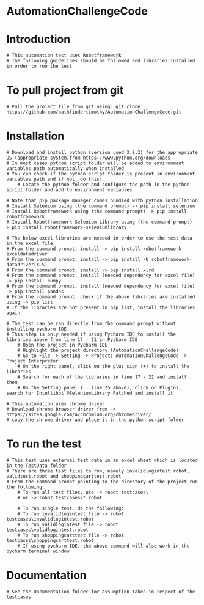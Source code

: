 # AutomationChallengeCode

# Introduction
	# This automation test uses Robotframework
	# The following guidelines should be followed and libraries installed in order to run the test

# To pull project from git
	# Pull the project file from git using: git clone https://github.com/pathfindertimothy/AutomationChallengeCode.git	

# Installation
	# Download and install python (version used 3.8.3) for the appropriate OS (appropriate system)from https://www.python.org/downloads
	# In most cases python script folder will be added to environment variables path automatically when installed
	# You can check if the python script folder is present in environment variables path and if not, do this:
		# Locate the python folder and configure the path in the python script folder and add to environment variables
	
	# Note that pip package manager comes bundled with python installation	
	# Install Selenium using (the command prompt) -> pip install selenium
	# Install Robotframework using (the command prompt) -> pip install robotframework
	# Install Robotframework Selenium Library using (the command prompt) -> pip install robotframework-seleniumlibrary
	
	# The below excel libraries are needed in order to use the test data in the excel file
	# From the command prompt, install -> pip install robotframework-exceldatadriver
	# From the command prompt, install -> pip install -U robotframework-datadriver[XLS]
	# From the command prompt, install -> pip install xlrd
	# From the command prompt, install (needed dependency for excel file) -> pip install numpy
	# From the command prompt, install (needed dependency for excel file) -> pip install pandas
	# From the command prompt, check if the above libraries are installed using -> pip list
	# If the libraries are not present in pip list, install the libraries again
	
	# The test can be ran directly from the command prompt without installing pycharm IDE
	# This step is only needed if using Pycharm IDE to install the libraries above from line 17 - 21 in Pycharm IDE
		# Open the project in Pycharm IDE
		# Highlight the project directory (AutomationChallengeCode)
		# Go to File -> Setting -> Project: AutomationChallengeCode -> Project Interpreter
		# On the right panel, click on the plus sign (+) to install the libraries
		# Search for each of the libraries in line 17 - 21 and install them
		# On the Setting panel (...line 25 above), click on Plugins, search for Intellibot @SeleniumLibrary Patched and install it
	
	# This automation uses chrome driver
	# Download chrome browser driver from -> https://sites.google.com/a/chromium.org/chromedriver/
	# copy the chrome driver and place it in the python script folder
		

# To run the test
	# This test uses external test data in an excel sheet which is located in the TestData folder
	# There are three test files to run, namely invalidlogintest.robot, validtest.robot and shoppingcarttest.robot
	# From the command prompt pointing to the directory of the project run the following:
		# To run all test files, use -> robot testcases\
		# or -> robot testcases\*.robot
		
		# To run single test, do the following:
		# To run invalidlogintest file -> robot testcases\invalidlogintest.robot
		# To run validlogintest file -> robot testcases\validlogintest.robot
		# To run shoppingcarttest file -> robot testcases\shoppingcarttest.robot
		# If using pycharm IDE, the above command will also work in the pycharm terminal window
		
# Documentation
	# See the Documentation folder for assumption taken in respect of the testcases
